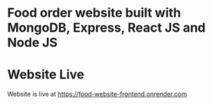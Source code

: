 # Food order website built with MongoDB, Express, React JS and Node JS

# Website Live
Website is live at https://food-website-frontend.onrender.com
